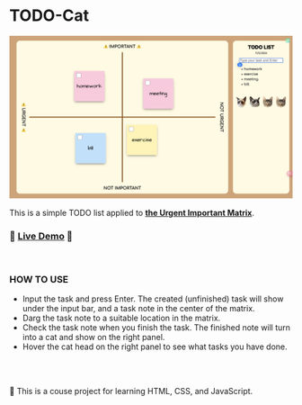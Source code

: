# TODO-Cat

![screenshot](/img/screenshot.png)


This is a simple TODO list applied to [**the Urgent Important Matrix**](https://www.thecoachingtoolscompany.com/coaching-tools-101-what-is-the-urgent-important-matrix/).


### 🐾 [Live Demo](https://tsengyuhan.github.io/todo-cat/) 🐾

</br>

### HOW TO USE

- Input the task and press Enter. The created (unfinished) task will show under the input bar, and a task note in the center of the matrix.
- Darg the task note to a suitable location in the matrix.
- Check the task note when you finish the task. The finished note will turn into a cat and show on the right panel.
- Hover the cat head on the right panel to see what tasks you have done.

</br></br>

🐾 This is a couse project for learning HTML, CSS, and JavaScript.
